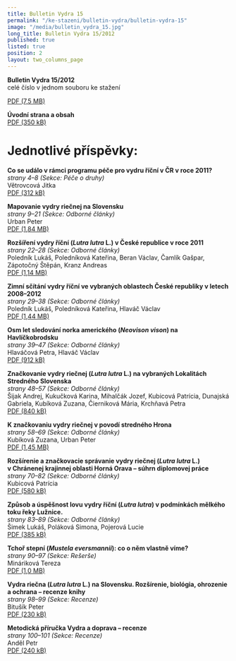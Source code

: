 ```yaml
---
title: Bulletin Vydra 15
permalink: "/ke-stazeni/bulletin-vydra/bulletin-vydra-15"
image: "/media/bulletin_vydra_15.jpg"
long_title: Bulletin Vydra 15/2012
published: true
listed: true
position: 2
layout: two_columns_page
---
```

**Bulletin Vydra 15/2012**  
celé číslo v jednom souboru ke stažení

[PDF (7,5 MB)](/media/Bulletin_Vydra_15_2012.pdf)

**Úvodní strana a obsah**  
[PDF (350 kB)](/media/BV_cover_15_2012.pdf)

# Jednotlivé příspěvky:

**Co se událo v rámci programu péče pro vydru říční v ČR v roce 2011?**  
*strany 4–8 (Sekce: Péče o druhy)*  
Větrovcová Jitka  
[PDF (312 kB)](/media/Vetrovcova_4_8.pdf)

**Mapovanie vydry riečnej na Slovensku**  
*strany 9–21 (Sekce: Odborné články)*  
Urban Peter  
[PDF (1,84 MB)](/media/Urban_9_21.pdf)

**Rozšíření vydry říční (*Lutra lutra* L.) v České republice v roce
2011**  
*strany 22–28 (Sekce: Odborné články)*  
Poledník Lukáš, Poledníková Kateřina, Beran Václav, Čamlík Gašpar,
Zápotočný Štěpán, Kranz Andreas  
[PDF (1,14 MB)](/media/Polednik_etal_22_28.pdf)

**Zimní sčítání vydry říční ve vybraných oblastech České republiky
v letech 2008–2012**  
*strany 29–38 (Sekce: Odborné články)*  
Poledník Lukáš, Poledníková Kateřina, Hlaváč Václav  
[PDF (1,44 MB)](/media/Polednik_etal_29_38.pdf)

**Osm let sledování norka amerického (*Neovison vison*) na
Havlíčkobrodsku**  
*strany 39–47 (Sekce: Odborné články)*  
Hlaváčová Petra, Hlaváč Václav  
[PDF (912 kB)](/media/Hlavacova_39_47.pdf)

**Značkovanie vydry riečnej (*Lutra lutra* L.) na vybraných
Lokalitách Stredného Slovenska**  
*strany 48–57 (Sekce: Odborné články)*  
Šijak Andrej, Kukučková Karina, Mihalčák Jozef, Kubicová Patrícia,
Dunajská Gabriela, Kubíková Zuzana, Čierniková Mária, Krchňavá Petra  
[PDF (840 kB)](/media/Sijak_etal_48_57.pdf)

**K značkovaniu vydry riečnej v povodí stredného Hrona**  
*strany 58–69 (Sekce: Odborné články)*  
Kubíková Zuzana, Urban Peter  
[PDF (1,45 MB)](/media/Kubikova_Urban_58_69.pdf)

**Rozšírenie a značkovacie správanie vydry riečnej (*Lutra lutra* L.)
v Chránenej krajinnej oblasti Horná Orava – súhrn diplomovej práce**  
*strany 70–82 (Sekce: Odborné články)*  
Kubicová Patrícia  
[PDF (580 kB)](/media/Kubicova_70_82.pdf)

**Způsob a úspěšnost lovu vydry říční (*Lutra lutra*) v podmínkách
mělkého toku řeky Lužnice.**  
*strany 83–89 (Sekce: Odborné články)*  
Šimek Lukáš, Poláková Simona, Pojerová Lucie  
[PDF (385 kB)](/media/Simek_etal_83_89.pdf)

**Tchoř stepní (*Mustela eversmannii*): co o něm vlastně víme?**  
*strany 90–97 (Sekce: Rešerše)*  
Mináriková Tereza  
[PDF (1,0 MB)](/media/Minarikova_90_97.pdf)

**Vydra riečna (*Lutra lutra* L.) na Slovensku. Rozšírenie,
biológia, ohrozenie a ochrana – recenze knihy**  
*strany 98–99 (Sekce: Recenze)*  
Bitušík Peter  
[PDF (230 kB)](/media/Bitu__k_98_99.pdf)

**Metodická příručka Vydra a doprava – recenze**  
*strany 100–101 (Sekce: Recenze)*  
Anděl Petr  
[PDF (240 kB)](/media/Andel_100_101.pdf)
